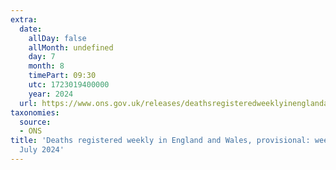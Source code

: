```yaml
---
extra:
  date:
    allDay: false
    allMonth: undefined
    day: 7
    month: 8
    timePart: 09:30
    utc: 1723019400000
    year: 2024
  url: https://www.ons.gov.uk/releases/deathsregisteredweeklyinenglandandwalesprovisionalweekending26july2024
taxonomies:
  source:
  - ONS
title: 'Deaths registered weekly in England and Wales, provisional: week ending 26
  July 2024'
---
```

